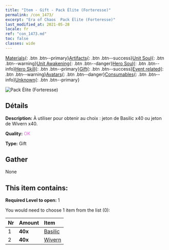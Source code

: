 ```yaml
---
title: "Item - Gift - Pack Élite (Forteresse)"
permalink: /con_1473/
excerpt: "Era of Chaos  Pack Élite (Forteresse)"
last_modified_at: 2021-05-28
locale: fr
ref: "con_1473.md"
toc: false
classes: wide
---
```

 [Materials](/ItemsFR/){: .btn .btn--primary}[Artifacts](/ItemsFR/Artifacts/){: .btn .btn--success}[Unit Soul](/ItemsFR/UnitSoul/){: .btn .btn--warning}[Unit Awakening](/ItemsFR/UnitAwakening/){: .btn .btn--danger}[Hero Soul](/ItemsFR/HeroSoul/){: .btn .btn--info}[Hero Skill](/ItemsFR/HeroSkill/){: .btn .btn--primary}[Gift](/ItemsFR/Gift/){: .btn .btn--success}[Event related](/ItemsFR/Events/){: .btn .btn--warning}[Avatars](/ItemsFR/Avatars/){: .btn .btn--danger}[Consumables](/ItemsFR/Consumables/){: .btn .btn--info}[Unknown](/ItemsFR/Unknown/){: .btn .btn--primary}

 ![Pack Élite (Forteresse)](/images/t/i_907087.png)

## Détails
 **Description:** À utiliser pour obtenir au choix : jeton de Basilic x40 ou jeton de Wivern x40.

 **Quality:** <span style="color: #DA70D6">OK</span>

 **Type:** Gift

## Gather

  None

## This item contains:

 **Required Level to open:** 1

 You would need to choose 1 item from the list (0):

  | Nr | Amount |     Item    |
  |:---|:-------|:------------|
  | 1 |  **40x** | [Basilic](/ItemsFR/unt_256/) |  | 
  | 2 |  **40x** | [Wivern](/ItemsFR/unt_258/) |  | 
